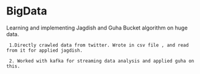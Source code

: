 # BigData
Learning and implementing Jagdish and Guha Bucket algorithm on huge data.

     1.Directly crawled data from twitter. Wrote in csv file , and read from it for applied jagdish.
 
     2. Worked with kafka for streaming data analysis and applied guha on this.

